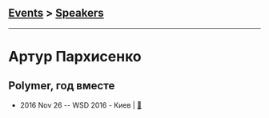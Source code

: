 ## [Events](../README.md) > [Speakers](../speakers.md)
---

# Артур Пархисенко

## Polymer, год вместе
- 2016 Nov 26 -- WSD 2016 - Киев  | [:notebook:](https://wsd.events/2016/11/26/pres/year-with-polymer.pdf)  
